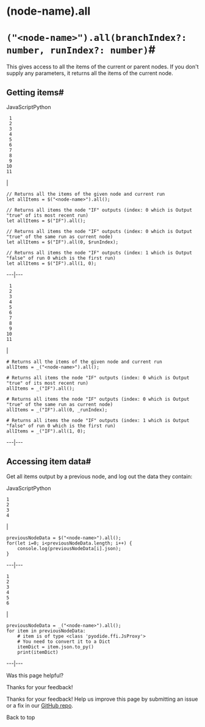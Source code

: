 # (node-name).all

[ ](https://github.com/n8n-io/n8n-docs/edit/main/docs/code/cookbook/builtin/all.md "Edit this page")

# `("<node-name>").all(branchIndex?: number, runIndex?: number)`#

This gives access to all the items of the current or parent nodes. If you don't supply any parameters, it returns all the items of the current node.

## Getting items#

JavaScriptPython
    
    
     1
     2
     3
     4
     5
     6
     7
     8
     9
    10
    11

| 
    
    
    // Returns all the items of the given node and current run
    let allItems = $("<node-name>").all();
    
    // Returns all items the node "IF" outputs (index: 0 which is Output "true" of its most recent run)
    let allItems = $("IF").all();
    
    // Returns all items the node "IF" outputs (index: 0 which is Output "true" of the same run as current node)
    let allItems = $("IF").all(0, $runIndex);
    
    // Returns all items the node "IF" outputs (index: 1 which is Output "false" of run 0 which is the first run)
    let allItems = $("IF").all(1, 0);
      
  
---|---  
      
    
     1
     2
     3
     4
     5
     6
     7
     8
     9
    10
    11

| 
    
    
    # Returns all the items of the given node and current run
    allItems = _("<node-name>").all();
    
    # Returns all items the node "IF" outputs (index: 0 which is Output "true" of its most recent run)
    allItems = _("IF").all();
    
    # Returns all items the node "IF" outputs (index: 0 which is Output "true" of the same run as current node)
    allItems = _("IF").all(0, _runIndex);
    
    # Returns all items the node "IF" outputs (index: 1 which is Output "false" of run 0 which is the first run)
    allItems = _("IF").all(1, 0);
      
  
---|---  
  
## Accessing item data#

Get all items output by a previous node, and log out the data they contain:

JavaScriptPython
    
    
    1
    2
    3
    4

| 
    
    
    previousNodeData = $("<node-name>").all();
    for(let i=0; i<previousNodeData.length; i++) {
    	console.log(previousNodeData[i].json);
    }
      
  
---|---  
      
    
    1
    2
    3
    4
    5
    6

| 
    
    
    previousNodeData = _("<node-name>").all();
    for item in previousNodeData:
    	# item is of type <class 'pyodide.ffi.JsProxy'>
    	# You need to convert it to a Dict
    	itemDict = item.json.to_py()
    	print(itemDict)
      
  
---|---  
  
Was this page helpful? 

Thanks for your feedback! 

Thanks for your feedback! Help us improve this page by submitting an issue or a fix in our [GitHub repo](https://github.com/n8n-io/n8n-docs). 

Back to top 
